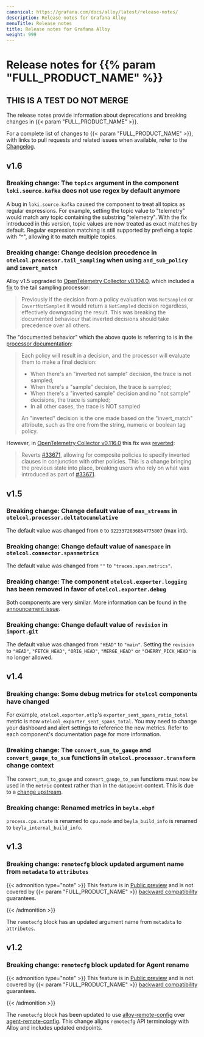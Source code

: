 ```yaml
---
canonical: https://grafana.com/docs/alloy/latest/release-notes/
description: Release notes for Grafana Alloy
menuTitle: Release notes
title: Release notes for Grafana Alloy
weight: 999
---
```


# Release notes for {{% param "FULL_PRODUCT_NAME" %}}

## THIS IS A TEST DO NOT MERGE

The release notes provide information about deprecations and breaking changes in {{< param "FULL_PRODUCT_NAME" >}}.

For a complete list of changes to {{< param "FULL_PRODUCT_NAME" >}}, with links to pull requests and related issues when available, refer to the [Changelog][].

[Changelog]: https://github.com/grafana/alloy/blob/main/CHANGELOG.md

## v1.6

### Breaking change: The `topics` argument in the component `loki.source.kafka` does not use regex by default anymore

A bug in `loki.source.kafka` caused the component to treat all topics as regular expressions. For example, setting the topic value to "telemetry" would match any topic containing the substring "telemetry".
With the fix introduced in this version, topic values are now treated as exact matches by default.
Regular expression matching is still supported by prefixing a topic with "^", allowing it to match multiple topics.

### Breaking change: Change decision precedence in `otelcol.processor.tail_sampling` when using `and_sub_policy` and `invert_match` 

Alloy v1.5 upgraded to [OpenTelemetry Collector v0.104.0][otel-v0_104], which included a [fix][#33671] to the tail sampling processor:

> Previously if the decision from a policy evaluation was `NotSampled` or `InvertNotSampled` 
> it would return a `NotSampled` decision regardless, effectively downgrading the result.
> This was breaking the documented behaviour that inverted decisions should take precedence over all others.

The "documented behavior" which the above quote is referring to is in the [processor documentation][tail-sample-docs]:

> Each policy will result in a decision, and the processor will evaluate them to make a final decision:
> 
> * When there's an "inverted not sample" decision, the trace is not sampled;
> * When there's a "sample" decision, the trace is sampled;
> * When there's a "inverted sample" decision and no "not sample" decisions, the trace is sampled;
> * In all other cases, the trace is NOT sampled
> 
> An "inverted" decision is the one made based on the "invert_match" attribute, such as the one from the string, numeric or boolean tag policy.
    
However, in [OpenTelemetry Collector v0.116.0][otel-v0_116] this fix was [reverted][#36673]:

> Reverts [#33671][], allowing for composite policies to specify inverted clauses in conjunction with other policies. 
> This is a change bringing the previous state into place, breaking users who rely on what was introduced as part of [#33671][].

[otel-v0_104]: https://github.com/open-telemetry/opentelemetry-collector-contrib/releases/tag/v0.104.0
[otel-v0_116]: https://github.com/open-telemetry/opentelemetry-collector-contrib/releases/tag/v0.116.0
[#33671]: https://github.com/open-telemetry/opentelemetry-collector-contrib/pull/33671
[#33671]: https://github.com/open-telemetry/opentelemetry-collector-contrib/pull/33671
[#36673]: https://github.com/open-telemetry/opentelemetry-collector-contrib/pull/36673
[tail-sample-docs]: https://github.com/open-telemetry/opentelemetry-collector-contrib/blob/v0.116.0/processor/tailsamplingprocessor/README.md

## v1.5

### Breaking change: Change default value of `max_streams` in `otelcol.processor.deltatocumulative`

The default value was changed from `0` to `9223372036854775807` (max int).

### Breaking change: Change default value of `namespace` in `otelcol.connector.spanmetrics`

The default value was changed from `""` to `"traces.span.metrics"`.

### Breaking change: The component `otelcol.exporter.logging` has been removed in favor of `otelcol.exporter.debug`

Both components are very similar. More information can be found in the [announcement issue](https://github.com/open-telemetry/opentelemetry-collector/issues/11337).

### Breaking change: Change default value of `revision` in `import.git`

The default value was changed from `"HEAD"` to `"main"`.
Setting the `revision` to `"HEAD"`, `"FETCH_HEAD"`, `"ORIG_HEAD"`, `"MERGE_HEAD"` or `"CHERRY_PICK_HEAD"` is no longer allowed.

## v1.4

### Breaking change: Some debug metrics for `otelcol` components have changed

For example, `otelcol.exporter.otlp`'s `exporter_sent_spans_ratio_total` metric is now `otelcol_exporter_sent_spans_total`.
You may need to change your dashboard and alert settings to reference the new metrics.
Refer to each component's documentation page for more information.

### Breaking change: The `convert_sum_to_gauge` and `convert_gauge_to_sum` functions in `otelcol.processor.transform` change context

The `convert_sum_to_gauge` and `convert_gauge_to_sum` functions must now be used in the `metric` context rather than in the `datapoint` context.
This is due to a [change upstream](https://github.com/open-telemetry/opentelemetry-collector-contrib/issues/34567).

### Breaking change: Renamed metrics in `beyla.ebpf`

`process.cpu.state` is renamed to `cpu.mode` and `beyla_build_info` is renamed to `beyla_internal_build_info`.

## v1.3

### Breaking change: `remotecfg` block updated argument name from `metadata` to `attributes`

{{< admonition type="note" >}}
This feature is in [Public preview][] and is not covered by {{< param "FULL_PRODUCT_NAME" >}} [backward compatibility][] guarantees.

[Public preview]: https://grafana.com/docs/release-life-cycle/
[backward compatibility]: ../introduction/backward-compatibility/
{{< /admonition >}}

The `remotecfg` block has an updated argument name from `metadata` to `attributes`.

## v1.2

### Breaking change: `remotecfg` block updated for Agent rename

{{< admonition type="note" >}}
This feature is in [Public preview][] and is not covered by {{< param "FULL_PRODUCT_NAME" >}} [backward compatibility][] guarantees.

[Public preview]: https://grafana.com/docs/release-life-cycle/
[backward compatibility]: ../introduction/backward-compatibility/
{{< /admonition >}}

The `remotecfg` block has been updated to use [alloy-remote-config](https://github.com/grafana/alloy-remote-config)
over [agent-remote-config](https://github.com/grafana/agent-remote-config). This change
aligns `remotecfg` API terminology with Alloy and includes updated endpoints.
